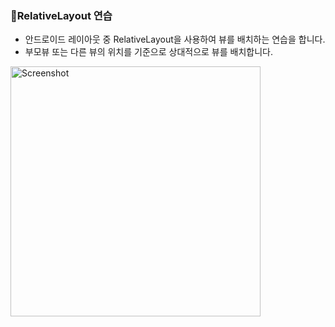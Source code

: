### RelativeLayout 연습
* 안드로이드 레이아웃 중 RelativeLayout을 사용하여 뷰를 배치하는 연습을 합니다.
* 부모뷰 또는 다른 뷰의 위치를 기준으로 상대적으로 뷰를 배치합니다.

<img src="https://github.com/user-attachments/assets/9a9196e1-cd3d-4919-8418-b2cda62d69bf" alt="Screenshot" width="400"/>
